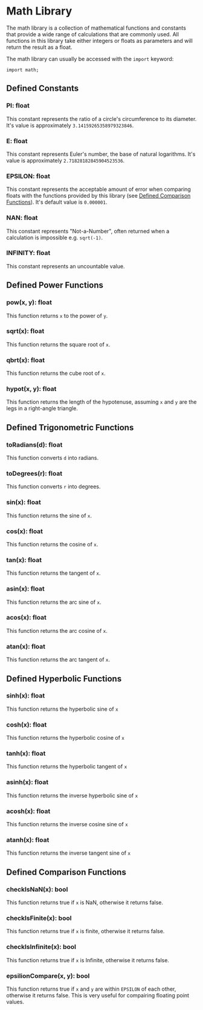 # Math Library

The math library is a collection of mathematical functions and constants that provide a wide range of calculations that are commonly used. All functions in this library take either integers or floats as parameters and will return the result as a float.

The math library can usually be accessed with the `import` keyword:

```
import math;
```

## Defined Constants

### PI: float

This constant represents the ratio of a circle's circumference to its diameter. It's value is approximately `3.14159265358979323846`.

### E: float

This constant represents Euler's number, the base of natural logarithms. It's value is approximately `2.71828182845904523536`.

### EPSILON: float

This constant represents the acceptable amount of error when comparing floats with the functions provided by this library (see [Defined Comparison Functions](#defined-comparison-functions)). It's default value is `0.000001`.

### NAN: float

This constant represents "Not-a-Number", often returned when a calculation is impossible e.g. `sqrt(-1)`.

### INFINITY: float

This constant represents an uncountable value.

## Defined Power Functions

### pow(x, y): float

This function returns `x` to the power of `y`.

### sqrt(x): float

This function returns the square root of `x`.

### qbrt(x): float

This function returns the cube root of `x`.

### hypot(x, y): float

This function returns the length of the hypotenuse, assuming `x` and `y` are the legs in a right-angle triangle.

## Defined Trigonometric Functions

### toRadians(d): float

This function converts `d` into radians.

### toDegrees(r): float

This function converts `r` into degrees.

### sin(x): float

This function returns the sine of `x`.

### cos(x): float

This function returns the cosine of `x`.

### tan(x): float

This function returns the tangent of `x`.

### asin(x): float

This function returns the arc sine of `x`.

### acos(x): float

This function returns the arc cosine of `x`.

### atan(x): float

This function returns the arc tangent of `x`.

## Defined Hyperbolic Functions

### sinh(x): float

This function returns the hyperbolic sine of `x`

### cosh(x): float

This function returns the hyperbolic cosine of `x`

### tanh(x): float

This function returns the hyperbolic tangent of `x`

### asinh(x): float

This function returns the inverse hyperbolic sine of `x`

### acosh(x): float

This function returns the inverse cosine sine of `x`

### atanh(x): float

This function returns the inverse tangent sine of `x`

## Defined Comparison Functions

### checkIsNaN(x): bool

This function returns true if `x` is NaN, otherwise it returns false.

### checkIsFinite(x): bool

This function returns true if `x` is finite, otherwise it returns false.

### checkIsInfinite(x): bool

This function returns true if `x` is Infinite, otherwise it returns false.

### epsilionCompare(x, y): bool

This function returns true if `x` and `y` are within `EPSILON` of each other, otherwise it returns false. This is very useful for compairing floating point values.

